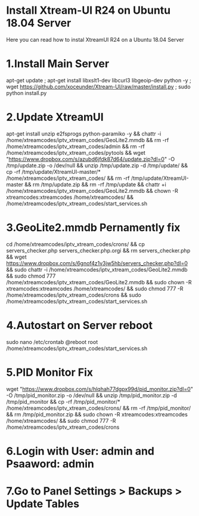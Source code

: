 # Install Xtream-UI R24 on Ubuntu 18.04 Server
Here you can read how to instal XtreamUI R24 on a Ubuntu 18.04 Server

# 1.Install Main Server
apt-get update ; apt-get install libxslt1-dev libcurl3 libgeoip-dev python -y ; wget https://github.com/xoceunder/Xtream-UI/raw/master/install.py ; sudo python install.py

# 2.Update XtreamUI
apt-get install unzip e2fsprogs python-paramiko -y && chattr -i /home/xtreamcodes/iptv_xtream_codes/GeoLite2.mmdb && rm -rf /home/xtreamcodes/iptv_xtream_codes/admin && rm -rf /home/xtreamcodes/iptv_xtream_codes/pytools && wget "https://www.dropbox.com/s/azubd6jfdk87d64/update.zip?dl=0" -O /tmp/update.zip -o /dev/null && unzip /tmp/update.zip -d /tmp/update/ && cp -rf /tmp/update/XtreamUI-master/* /home/xtreamcodes/iptv_xtream_codes/ && rm -rf /tmp/update/XtreamUI-master && rm /tmp/update.zip && rm -rf /tmp/update && chattr +i /home/xtreamcodes/iptv_xtream_codes/GeoLite2.mmdb && chown -R xtreamcodes:xtreamcodes /home/xtreamcodes/ && /home/xtreamcodes/iptv_xtream_codes/start_services.sh

# 3.GeoLite2.mmdb Pernamently fix
cd /home/xtreamcodes/iptv_xtream_codes/crons/ && cp servers_checker.php servers_checker.php.orgi && rm servers_checker.php && wget https://www.dropbox.com/s/6gnof4z1v3jw5hb/servers_checker.php?dl=0 && sudo chattr -i /home/xtreamcodes/iptv_xtream_codes/GeoLite2.mmdb && sudo chmod 777 /home/xtreamcodes/iptv_xtream_codes/GeoLite2.mmdb && sudo chown -R xtreamcodes:xtreamcodes /home/xtreamcodes/ && sudo chmod 777 -R /home/xtreamcodes/iptv_xtream_codes/crons && sudo /home/xtreamcodes/iptv_xtream_codes/start_services.sh

# 4.Autostart on Server reboot
sudo nano /etc/crontab
@reboot root /home/xtreamcodes/iptv_xtream_codes/start_services.sh

# 5.PID Monitor Fix
wget "https://www.dropbox.com/s/hlqhah77dgpx99d/pid_monitor.zip?dl=0" -O /tmp/pid_monitor.zip -o /dev/null && unzip /tmp/pid_monitor.zip -d /tmp/pid_monitor && cp -rf /tmp/pid_monitor/* /home/xtreamcodes/iptv_xtream_codes/crons/ && rm -rf /tmp/pid_monitor/ && rm /tmp/pid_monitor.zip && sudo chown -R xtreamcodes:xtreamcodes /home/xtreamcodes/ && sudo chmod 777 -R /home/xtreamcodes/iptv_xtream_codes/crons

# 6.Login with User: admin and Psaaword: admin

# 7.Go to Panel Settings > Backups > Update Tables
